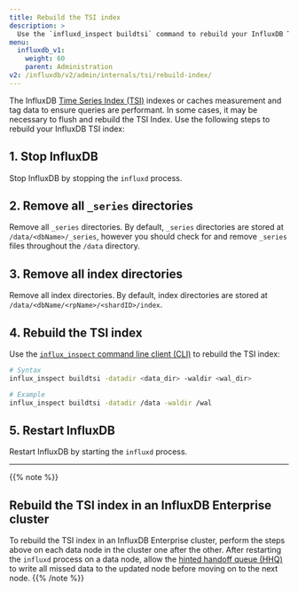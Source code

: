 ```yaml
---
title: Rebuild the TSI index
description: >
  Use the `influxd_inspect buildtsi` command to rebuild your InfluxDB TSI index.
menu:
  influxdb_v1:
    weight: 60
    parent: Administration
v2: /influxdb/v2/admin/internals/tsi/rebuild-index/
---
```


The InfluxDB [Time Series Index (TSI)](/influxdb/v1/concepts/tsi-details/)
indexes or caches measurement and tag data to ensure queries are performant.
In some cases, it may be necessary to flush and rebuild the TSI Index.
Use the following steps to rebuild your InfluxDB TSI index:

## 1. Stop InfluxDB
Stop InfluxDB by stopping the `influxd` process.

## 2. Remove all `_series` directories
Remove all `_series` directories.
By default, `_series` directories are stored at `/data/<dbName>/_series`,
however you should check for and remove `_series` files throughout the `/data` directory.

## 3. Remove all index directories
Remove all index directories.
By default, index directories are stored at `/data/<dbName/<rpName>/<shardID>/index`.

## 4. Rebuild the TSI index
Use the [`influx_inspect` command line client (CLI)](/influxdb/v1/tools/influx_inspect)
to rebuild the TSI index:

```sh
# Syntax
influx_inspect buildtsi -datadir <data_dir> -waldir <wal_dir>

# Example
influx_inspect buildtsi -datadir /data -waldir /wal
```

## 5. Restart InfluxDB
Restart InfluxDB by starting the `influxd` process.

---

{{% note %}}
## Rebuild the TSI index in an InfluxDB Enterprise cluster
To rebuild the TSI index in an InfluxDB Enterprise cluster, perform the steps
above on each data node in the cluster one after the other.
After restarting the `influxd` process on a data node, allow the
[hinted handoff queue (HHQ)](/enterprise_influxdb/v1/concepts/clustering/#hinted-handoff)
to write all missed data to the updated node before moving on to the next node.
{{% /note %}}
